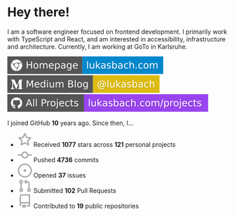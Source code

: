 # Hey there!

I am a software engineer focused on frontend development. I primarily work with TypeScript and React, and am interested in accessibility, infrastructure and architecture. Currently, I am working at GoTo in Karlsruhe.

[![Homepage](./icons/homepage.svg)](https://lukasbach.com)
[![Medium Blog](./icons/medium.svg)](https://medium.com/@lukasbach)
[![My Projects](./icons/projects.svg)](https://lukasbach.com/projects)

I joined GitHub **10** years ago. Since then, I...

- ![](./icons/star.svg) Received **1077** stars across **121** personal projects
- ![](./icons/commit.svg) Pushed **4736** commits
- ![](./icons/issues.svg) Opened **37** issues
- ![](./icons/pr.svg) Submitted **102** Pull Requests
- ![](./icons/repo.svg) Contributed to **19** public repositories
